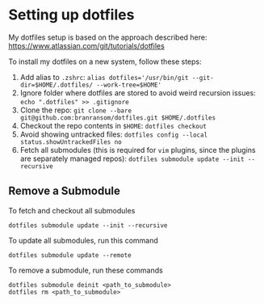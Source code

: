# Setting up dotfiles

My dotfiles setup is based on the approach described here: https://www.atlassian.com/git/tutorials/dotfiles

To install my dotfiles on a new system, follow these steps:

1. Add alias to `.zshrc`: `alias dotfiles='/usr/bin/git --git-dir=$HOME/.dotfiles/ --work-tree=$HOME'`
2. Ignore folder where dotfiles are stored to avoid weird recursion issues: `echo ".dotfiles" >> .gitignore`
3. Clone the repo: `git clone --bare git@github.com:branransom/dotfiles.git $HOME/.dotfiles`
4. Checkout the repo contents in `$HOME`: `dotfiles checkout`
5. Avoid showing untracked files: `dotfiles config --local status.showUntrackedFiles no`
6. Fetch all submodules (this is required for `vim` plugins, since the plugins are separately managed repos): `dotfiles submodule update --init --recursive`

## Remove a Submodule

To fetch and checkout all submodules

```
dotfiles submodule update --init --recursive
```

To update all submodules, run this command

```
dotfiles submodule update --remote
```

To remove a submodule, run these commands

```
dotfiles submodule deinit <path_to_submodule>
dotfiles rm <path_to_submodule>
```
